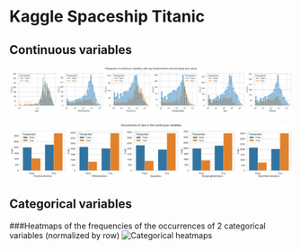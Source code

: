 # Kaggle Spaceship Titanic

## Continuous variables

![Continuous histograms](https://github.com/BosZon5/miscellanea/blob/main/3-kaggle-challenges/3-spaceship-titanic/images/Continuous_variables_histograms_logs.png)

![Continuous 0 counts](https://github.com/BosZon5/miscellanea/blob/main/3-kaggle-challenges/3-spaceship-titanic/images/ZeroIndicators_absolute_frequencies.png)

## Categorical variables

###Heatmaps of the frequencies of the occurrences of 2 categorical variables (normalized by row)
![Categorical heatmaps](https://github.com/BosZon5/miscellanea/blob/main/3-kaggle-challenges/3-spaceship-titanic/images/Categorical_heatmaps.png)